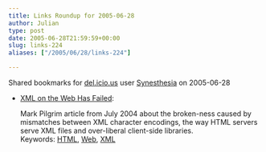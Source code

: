 ```yaml
---
title: Links Roundup for 2005-06-28
author: Julian
type: post
date: 2005-06-28T21:59:59+00:00
slug: links-224 
aliases: ["/2005/06/28/links-224"]

---
```

Shared bookmarks for [del.icio.us][1] user  [Synesthesia][2] on 2005-06-28

  * [XML on the Web Has Failed][3]:
  
    Mark Pilgrim article from July 2004 about the broken-ness caused by mismatches between XML character encodings, the way HTML servers serve XML files and over-liberal client-side libraries.   
    Keywords: [HTML][4], [Web][5], [XML][6]

 [1]: https://del.icio.us/
 [2]: https://del.icio.us/synesthesia
 [3]: https://www.xml.com/pub/a/2004/07/21/dive.html "https://www.xml.com/pub/a/2004/07/21/dive.html"
 [4]: https://del.icio.us/synesthesia/HTML
 [5]: https://del.icio.us/synesthesia/Web
 [6]: https://del.icio.us/synesthesia/XML